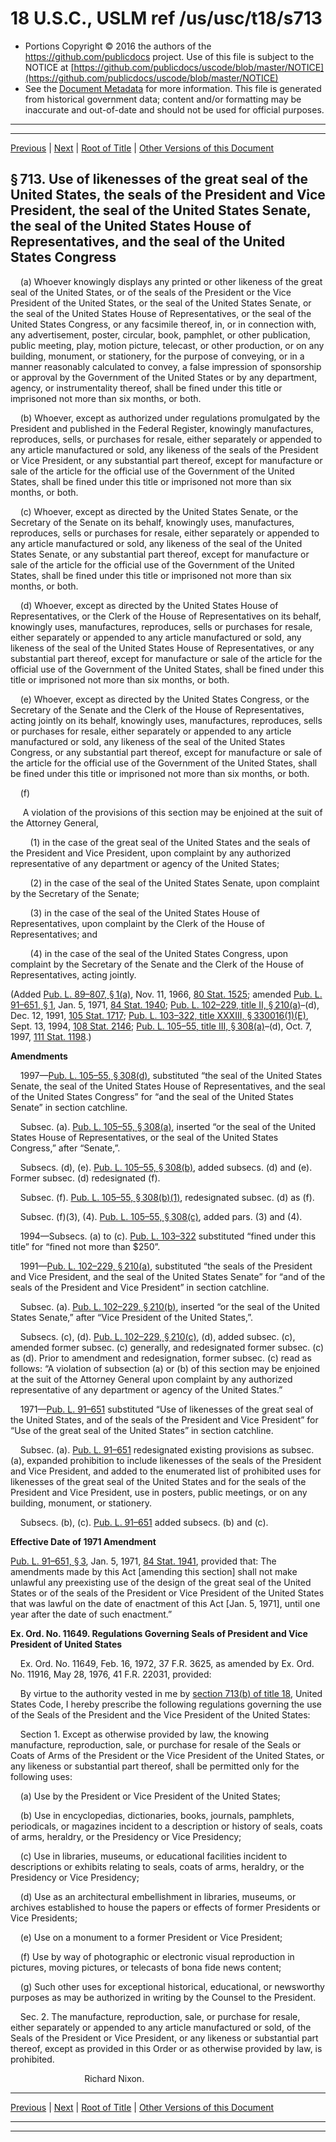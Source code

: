 ---
---

# 18 U.S.C., USLM ref /us/usc/t18/s713

* Portions Copyright © 2016 the authors of the https://github.com/publicdocs project.
  Use of this file is subject to the NOTICE at [https://github.com/publicdocs/uscode/blob/master/NOTICE](https://github.com/publicdocs/uscode/blob/master/NOTICE)
* See the [Document Metadata](././../../../../..//README.md) for more information.
  This file is generated from historical government data; content and/or formatting may be inaccurate and out-of-date and should not be used for official purposes.

----------
----------

[Previous](./../../../../..//us/usc/t18/ptI/ch33/m__us_usc_t18_s712.md) | [Next](./../../../../..//us/usc/t18/ptI/ch33/m__us_usc_t18_s714.md) | [Root of Title](./../../../../../) | [Other Versions of this Document](https://publicdocs.github.io/go/links?ns=uslm&ref=%2Fus%2Fusc%2Ft18%2Fs713)

## § 713. Use of likenesses of the great seal of the United States, the seals of the President and Vice President, the seal of the United States Senate, the seal of the United States House of Representatives, and the seal of the United States Congress

    (a) Whoever knowingly displays any printed or other likeness of the great seal of the United States, or of the seals of the President or the Vice President of the United States, or the seal of the United States Senate, or the seal of the United States House of Representatives, or the seal of the United States Congress, or any facsimile thereof, in, or in connection with, any advertisement, poster, circular, book, pamphlet, or other publication, public meeting, play, motion picture, telecast, or other production, or on any building, monument, or stationery, for the purpose of conveying, or in a manner reasonably calculated to convey, a false impression of sponsorship or approval by the Government of the United States or by any department, agency, or instrumentality thereof, shall be fined under this title or imprisoned not more than six months, or both.

    (b) Whoever, except as authorized under regulations promulgated by the President and published in the Federal Register, knowingly manufactures, reproduces, sells, or purchases for resale, either separately or appended to any article manufactured or sold, any likeness of the seals of the President or Vice President, or any substantial part thereof, except for manufacture or sale of the article for the official use of the Government of the United States, shall be fined under this title or imprisoned not more than six months, or both.

    (c) Whoever, except as directed by the United States Senate, or the Secretary of the Senate on its behalf, knowingly uses, manufactures, reproduces, sells or purchases for resale, either separately or appended to any article manufactured or sold, any likeness of the seal of the United States Senate, or any substantial part thereof, except for manufacture or sale of the article for the official use of the Government of the United States, shall be fined under this title or imprisoned not more than six months, or both.

    (d) Whoever, except as directed by the United States House of Representatives, or the Clerk of the House of Representatives on its behalf, knowingly uses, manufactures, reproduces, sells or purchases for resale, either separately or appended to any article manufactured or sold, any likeness of the seal of the United States House of Representatives, or any substantial part thereof, except for manufacture or sale of the article for the official use of the Government of the United States, shall be fined under this title or imprisoned not more than six months, or both.

    (e) Whoever, except as directed by the United States Congress, or the Secretary of the Senate and the Clerk of the House of Representatives, acting jointly on its behalf, knowingly uses, manufactures, reproduces, sells or purchases for resale, either separately or appended to any article manufactured or sold, any likeness of the seal of the United States Congress, or any substantial part thereof, except for manufacture or sale of the article for the official use of the Government of the United States, shall be fined under this title or imprisoned not more than six months, or both.

    (f)

     A violation of the provisions of this section may be enjoined at the suit of the Attorney General,

        (1) in the case of the great seal of the United States and the seals of the President and Vice President, upon complaint by any authorized representative of any department or agency of the United States;

        (2) in the case of the seal of the United States Senate, upon complaint by the Secretary of the Senate;

        (3) in the case of the seal of the United States House of Representatives, upon complaint by the Clerk of the House of Representatives; and

        (4) in the case of the seal of the United States Congress, upon complaint by the Secretary of the Senate and the Clerk of the House of Representatives, acting jointly.

(Added [Pub. L. 89–807, § 1(a)][/us/pl/89/807/s1/a], Nov. 11, 1966, [80 Stat. 1525][/us/stat/80/1525]; amended [Pub. L. 91–651, § 1][/us/pl/91/651/s1], Jan. 5, 1971, [84 Stat. 1940][/us/stat/84/1940]; [Pub. L. 102–229, title II, § 210(a)][/us/pl/102/229/s210/a]–(d), Dec. 12, 1991, [105 Stat. 1717][/us/stat/105/1717]; [Pub. L. 103–322, title XXXIII, § 330016(1)(E)][/us/pl/103/322/s330016/1/E], Sept. 13, 1994, [108 Stat. 2146][/us/stat/108/2146]; [Pub. L. 105–55, title III, § 308(a)][/us/pl/105/55/s308/a]–(d), Oct. 7, 1997, [111 Stat. 1198][/us/stat/111/1198].)

 __Amendments__ 

    1997—[Pub. L. 105–55, § 308(d)][/us/pl/105/55/s308/d], substituted “the seal of the United States Senate, the seal of the United States House of Representatives, and the seal of the United States Congress” for “and the seal of the United States Senate” in section catchline.

    Subsec. (a). [Pub. L. 105–55, § 308(a)][/us/pl/105/55/s308/a], inserted “or the seal of the United States House of Representatives, or the seal of the United States Congress,” after “Senate,”.

    Subsecs. (d), (e). [Pub. L. 105–55, § 308(b)][/us/pl/105/55/s308/b], added subsecs. (d) and (e). Former subsec. (d) redesignated (f).

    Subsec. (f). [Pub. L. 105–55, § 308(b)(1)][/us/pl/105/55/s308/b/1], redesignated subsec. (d) as (f).

    Subsec. (f)(3), (4). [Pub. L. 105–55, § 308(c)][/us/pl/105/55/s308/c], added pars. (3) and (4).

    1994—Subsecs. (a) to (c). [Pub. L. 103–322][/us/pl/103/322] substituted “fined under this title” for “fined not more than $250”.

    1991—[Pub. L. 102–229, § 210(a)][/us/pl/102/229/s210/a], substituted “the seals of the President and Vice President, and the seal of the United States Senate” for “and of the seals of the President and Vice President” in section catchline.

    Subsec. (a). [Pub. L. 102–229, § 210(b)][/us/pl/102/229/s210/b], inserted “or the seal of the United States Senate,” after “Vice President of the United States,”.

    Subsecs. (c), (d). [Pub. L. 102–229, § 210(c)][/us/pl/102/229/s210/c], (d), added subsec. (c), amended former subsec. (c) generally, and redesignated former subsec. (c) as (d). Prior to amendment and redesignation, former subsec. (c) read as follows: “A violation of subsection (a) or (b) of this section may be enjoined at the suit of the Attorney General upon complaint by any authorized representative of any department or agency of the United States.”

    1971—[Pub. L. 91–651][/us/pl/91/651] substituted “Use of likenesses of the great seal of the United States, and of the seals of the President and Vice President” for “Use of the great seal of the United States” in section catchline.

    Subsec. (a). [Pub. L. 91–651][/us/pl/91/651] redesignated existing provisions as subsec. (a), expanded prohibition to include likenesses of the seals of the President and Vice President, and added to the enumerated list of prohibited uses for likenesses of the great seal of the United States and for the seals of the President and Vice President, use in posters, public meetings, or on any building, monument, or stationery.

    Subsecs. (b), (c). [Pub. L. 91–651][/us/pl/91/651] added subsecs. (b) and (c).

 __Effective Date of 1971 Amendment__ 

[Pub. L. 91–651, § 3][/us/pl/91/651/s3], Jan. 5, 1971, [84 Stat. 1941][/us/stat/84/1941], provided that: The amendments made by this Act \[amending this section\] shall not make unlawful any preexisting use of the design of the great seal of the United States or of the seals of the President or Vice President of the United States that was lawful on the date of enactment of this Act \[Jan. 5, 1971\], until one year after the date of such enactment.”

 __Ex. Ord. No. 11649. Regulations Governing Seals of President and Vice President of United States__ 

    Ex. Ord. No. 11649, Feb. 16, 1972, 37 F.R. 3625, as amended by Ex. Ord. No. 11916, May 28, 1976, 41 F.R. 22031, provided:

    By virtue to the authority vested in me by [section 713(b) of title 18][/us/usc/t18/s713/b], United States Code, I hereby prescribe the following regulations governing the use of the Seals of the President and the Vice President of the United States:

    Section 1. Except as otherwise provided by law, the knowing manufacture, reproduction, sale, or purchase for resale of the Seals or Coats of Arms of the President or the Vice President of the United States, or any likeness or substantial part thereof, shall be permitted only for the following uses:

    (a) Use by the President or Vice President of the United States;

    (b) Use in encyclopedias, dictionaries, books, journals, pamphlets, periodicals, or magazines incident to a description or history of seals, coats of arms, heraldry, or the Presidency or Vice Presidency;

    (c) Use in libraries, museums, or educational facilities incident to descriptions or exhibits relating to seals, coats of arms, heraldry, or the Presidency or Vice Presidency;

    (d) Use as an architectural embellishment in libraries, museums, or archives established to house the papers or effects of former Presidents or Vice Presidents;

    (e) Use on a monument to a former President or Vice President;

    (f) Use by way of photographic or electronic visual reproduction in pictures, moving pictures, or telecasts of bona fide news content;

    (g) Such other uses for exceptional historical, educational, or newsworthy purposes as may be authorized in writing by the Counsel to the President.

    Sec. 2. The manufacture, reproduction, sale, or purchase for resale, either separately or appended to any article manufactured or sold, of the Seals of the President or Vice President, or any likeness or substantial part thereof, except as provided in this Order or as otherwise provided by law, is prohibited.

                              Richard Nixon.

----------

[Previous](./../../../../..//us/usc/t18/ptI/ch33/m__us_usc_t18_s712.md) | [Next](./../../../../..//us/usc/t18/ptI/ch33/m__us_usc_t18_s714.md) | [Root of Title](./../../../../../) | [Other Versions of this Document](https://publicdocs.github.io/go/links?ns=uslm&ref=%2Fus%2Fusc%2Ft18%2Fs713)

----------
----------

[/us/pl/89/807/s1/a]: https://publicdocs.github.io/go/links?ns=uslm&ref=%2Fus%2Fpl%2F89%2F807%2Fs1%2Fa
[/us/stat/80/1525]: https://publicdocs.github.io/go/links?ns=uslm&ref=%2Fus%2Fstat%2F80%2F1525
[/us/pl/91/651/s1]: https://publicdocs.github.io/go/links?ns=uslm&ref=%2Fus%2Fpl%2F91%2F651%2Fs1
[/us/stat/84/1940]: https://publicdocs.github.io/go/links?ns=uslm&ref=%2Fus%2Fstat%2F84%2F1940
[/us/pl/102/229/s210/a]: https://publicdocs.github.io/go/links?ns=uslm&ref=%2Fus%2Fpl%2F102%2F229%2Fs210%2Fa
[/us/stat/105/1717]: https://publicdocs.github.io/go/links?ns=uslm&ref=%2Fus%2Fstat%2F105%2F1717
[/us/pl/103/322/s330016/1/E]: https://publicdocs.github.io/go/links?ns=uslm&ref=%2Fus%2Fpl%2F103%2F322%2Fs330016%2F1%2FE
[/us/stat/108/2146]: https://publicdocs.github.io/go/links?ns=uslm&ref=%2Fus%2Fstat%2F108%2F2146
[/us/pl/105/55/s308/a]: https://publicdocs.github.io/go/links?ns=uslm&ref=%2Fus%2Fpl%2F105%2F55%2Fs308%2Fa
[/us/stat/111/1198]: https://publicdocs.github.io/go/links?ns=uslm&ref=%2Fus%2Fstat%2F111%2F1198
[/us/pl/105/55/s308/d]: https://publicdocs.github.io/go/links?ns=uslm&ref=%2Fus%2Fpl%2F105%2F55%2Fs308%2Fd
[/us/pl/105/55/s308/a]: https://publicdocs.github.io/go/links?ns=uslm&ref=%2Fus%2Fpl%2F105%2F55%2Fs308%2Fa
[/us/pl/105/55/s308/b]: https://publicdocs.github.io/go/links?ns=uslm&ref=%2Fus%2Fpl%2F105%2F55%2Fs308%2Fb
[/us/pl/105/55/s308/b/1]: https://publicdocs.github.io/go/links?ns=uslm&ref=%2Fus%2Fpl%2F105%2F55%2Fs308%2Fb%2F1
[/us/pl/105/55/s308/c]: https://publicdocs.github.io/go/links?ns=uslm&ref=%2Fus%2Fpl%2F105%2F55%2Fs308%2Fc
[/us/pl/103/322]: https://publicdocs.github.io/go/links?ns=uslm&ref=%2Fus%2Fpl%2F103%2F322
[/us/pl/102/229/s210/a]: https://publicdocs.github.io/go/links?ns=uslm&ref=%2Fus%2Fpl%2F102%2F229%2Fs210%2Fa
[/us/pl/102/229/s210/b]: https://publicdocs.github.io/go/links?ns=uslm&ref=%2Fus%2Fpl%2F102%2F229%2Fs210%2Fb
[/us/pl/102/229/s210/c]: https://publicdocs.github.io/go/links?ns=uslm&ref=%2Fus%2Fpl%2F102%2F229%2Fs210%2Fc
[/us/pl/91/651]: https://publicdocs.github.io/go/links?ns=uslm&ref=%2Fus%2Fpl%2F91%2F651
[/us/pl/91/651]: https://publicdocs.github.io/go/links?ns=uslm&ref=%2Fus%2Fpl%2F91%2F651
[/us/pl/91/651]: https://publicdocs.github.io/go/links?ns=uslm&ref=%2Fus%2Fpl%2F91%2F651
[/us/pl/91/651/s3]: https://publicdocs.github.io/go/links?ns=uslm&ref=%2Fus%2Fpl%2F91%2F651%2Fs3
[/us/stat/84/1941]: https://publicdocs.github.io/go/links?ns=uslm&ref=%2Fus%2Fstat%2F84%2F1941
[/us/usc/t18/s713/b]: https://publicdocs.github.io/go/links?ns=uslm&ref=%2Fus%2Fusc%2Ft18%2Fs713%2Fb


